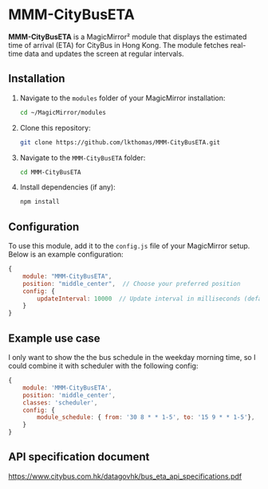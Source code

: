 # MMM-CityBusETA

**MMM-CityBusETA** is a MagicMirror² module that displays the estimated time of arrival (ETA) for CityBus in Hong Kong. The module fetches real-time data and updates the screen at regular intervals.

## Installation

1. Navigate to the `modules` folder of your MagicMirror installation:
    ```bash
    cd ~/MagicMirror/modules
    ```

2. Clone this repository:
    ```bash
    git clone https://github.com/lkthomas/MMM-CityBusETA.git
    ```

3. Navigate to the `MMM-CityBusETA` folder:
    ```bash
    cd MMM-CityBusETA
    ```

4. Install dependencies (if any):
    ```bash
    npm install
    ```

## Configuration

To use this module, add it to the `config.js` file of your MagicMirror setup. Below is an example configuration:

```javascript
{
    module: "MMM-CityBusETA",
    position: "middle_center",  // Choose your preferred position
    config: {
        updateInterval: 10000  // Update interval in milliseconds (default is 10000)
    }
}
```
## Example use case
I only want to show the the bus schedule in the weekday morning time, so I could combine it with scheduler with the following config:

```javascript
{
    module: 'MMM-CityBusETA',
	position: 'middle_center',
	classes: 'scheduler',
	config: {
		module_schedule: { from: '30 8 * * 1-5', to: '15 9 * * 1-5'},
	}
}
```

## API specification document
https://www.citybus.com.hk/datagovhk/bus_eta_api_specifications.pdf
